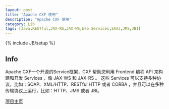 ```yaml
---
layout: post
title: "Apache CXF 使用"
description: "Apache CXF 使用"
category: Lib
tags: [Java,RESTful,JAX-RS,JAX-WS,Web Services,SAAJ,JMS,JBI]
---
```

{% include JB/setup %}


## Info

Apache CXF一个开源的Service框架，CXF 帮助您利用 Frontend 编程 API 来构建和开发 Services ，像 JAX-WS 和 JAX-RS 。
这些 Services 可以支持多种协议，比如：SOAP、XML/HTTP、RESTful HTTP 或者 CORBA ，并且可以在多种传输协议上运行，比如：HTTP、JMS 或者 JBI。


[项目主页](http://cxf.apache.org/)



